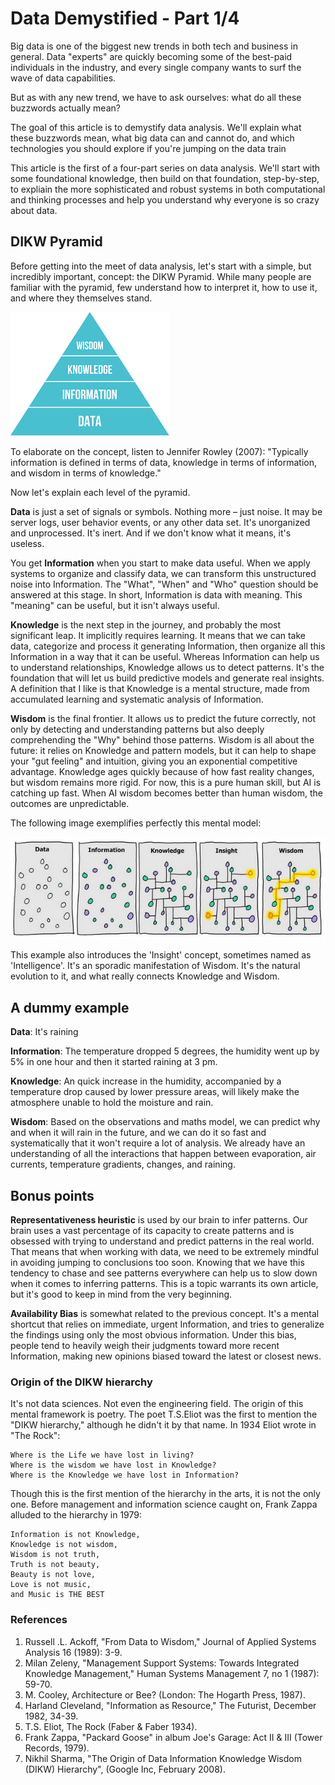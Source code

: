 # Data Demystified - Part 1/4

Big data is one of the biggest new trends in both tech and business in general. Data "experts" are quickly becoming some of the best-paid individuals in the industry, and every single company wants to surf the wave of data capabilities. 

But as with any new trend, we have to ask ourselves: what do all these buzzwords actually mean? 

The goal of this article is to demystify data analysis. We'll explain what these buzzwords mean, what big data can and cannot do, and which technologies you should explore if you're jumping on the data train

This article is the first of a four-part series on data analysis. We'll start with some foundational knowledge, then build on that foundation, step-by-step, to expliain the more sophisticated and robust systems in both computational and thinking processes and help you understand why everyone is so crazy about data. 

## DIKW Pyramid

Before getting into the meet of data analysis, let's start with a simple, but incredibly important, concept: the DIKW Pyramid. While many people are familiar with the pyramid, few understand how to interpret it, how to use it, and where they themselves stand.

![DKIW Pyramid](images/dkiw.png)

To elaborate on the concept, listen to Jennifer Rowley (2007): "Typically information is defined in terms of data, knowledge in terms of information, and wisdom in terms of knowledge."

Now let's explain each level of the pyramid. 

**Data** is just a set of signals or symbols. Nothing more – just noise. It may be server logs, user behavior events, or any other data set. It's unorganized and unprocessed. It's inert. And if we don't know what it means, it's useless. 

You get **Information** when you start to make data useful. When we apply systems to organize and classify data, we can transform this unstructured noise into Information. The "What", "When" and "Who" question should be answered at this stage. In short, Information is data with meaning. This "meaning" can be useful, but it isn't always useful.

**Knowledge** is the next step in the journey, and probably the most significant leap. It implicitly requires learning. It means that we can take data, categorize and process it generating Information, then organize all this Information in a way that it can be useful. Whereas Information can help us to understand relationships, Knowledge allows us to detect patterns. It's the foundation that will let us build predictive models and generate real insights. A definition that I like is that Knowledge is a mental structure, made from accumulated learning and systematic analysis of Information. 

**Wisdom** is the final frontier. It allows us to predict the future correctly, not only by detecting and understanding patterns but also deeply comprehending the "Why" behind those patterns. Wisdom is all about the future: it relies on Knowledge and pattern models, but it can help to shape your "gut feeling" and intuition, giving you an exponential competitive advantage. Knowledge ages quickly because of how fast reality changes, but wisdom remains more rigid. For now, this is a pure human skill, but AI is catching up fast. When AI wisdom becomes better than human wisdom, the outcomes are unpredictable. 

The following image exemplifies perfectly this mental model:

![DKIW](images/data_information_knowledge_insight_wisdom.jpg)

This example also introduces the 'Insight' concept, sometimes named as 'Intelligence'. It's an sporadic manifestation of Wisdom. It's the natural evolution to it, and what really connects Knowledge and Wisdom.

## A dummy example
**Data**: It's raining

**Information**: The temperature dropped 5 degrees, the humidity went up by 5% in one hour and then it started raining at 3 pm. 

**Knowledge**: An quick increase in the humidity, accompanied by a temperature drop caused by lower pressure areas, will likely make the atmosphere unable to hold the moisture and rain. 

**Wisdom**: Based on the observations and maths model, we can predict why and when it will rain in the future, and we can do it so fast and systematically that it won't require a lot of analysis. We already have an understanding of all the interactions that happen between evaporation, air currents, temperature gradients, changes, and raining.

## Bonus points
**Representativeness heuristic** is used by our brain to infer patterns. Our brain uses a vast percentage of its capacity to create patterns and is obsessed with trying to understand and predict patterns in the real world. That means that when working with data, we need to be extremely mindful in avoiding jumping to conclusions too soon. Knowing that we have this tendency to chase and see patterns everywhere can help us to slow down when it comes to inferring patterns. This is a topic warrants its own article, but it's good to keep in mind from the very beginning.

**Availability Bias** is somewhat related to the previous concept. It's a mental shortcut that relies on immediate, urgent Information, and tries to generalize the findings using only the most obvious information. Under this bias, people tend to heavily weigh their judgments toward more recent Information, making new opinions biased toward the latest or closest news. 

### Origin of the DIKW hierarchy

It's not data sciences. Not even the engineering field. The origin of this mental framework is poetry. The poet T.S.Eliot was the first to mention the "DIKW hierarchy," although he didn't it by that name. In 1934 Eliot wrote in "The Rock":

```
Where is the Life we have lost in living? 
Where is the wisdom we have lost in Knowledge? 
Where is the Knowledge we have lost in Information?  
```

Though this is the first mention of the hierarchy in the arts, it is not the only one. Before management and information science caught on, Frank Zappa alluded to the hierarchy in 1979:

```
Information is not Knowledge, 
Knowledge is not wisdom, 
Wisdom is not truth, 
Truth is not beauty, 
Beauty is not love, 
Love is not music, 
and Music is THE BEST
```

### References
1. Russell .L. Ackoff, "From Data to Wisdom," Journal of Applied Systems Analysis 16 (1989): 3-9. 
2. Milan Zeleny, "Management Support Systems: Towards Integrated Knowledge Management," Human Systems Management 7, no 1 (1987): 59-70. 
3. M. Cooley, Architecture or Bee? (London: The Hogarth Press, 1987). 
4. Harland Cleveland, "Information as Resource," The Futurist, December 1982, 34-39. 
5. T.S. Eliot, The Rock (Faber & Faber 1934). 
6. Frank Zappa, "Packard Goose" in album Joe's Garage: Act II & III (Tower Records, 1979).
7. Nikhil Sharma, "The Origin of Data Information Knowledge Wisdom (DIKW) Hierarchy", (Google Inc, February 2008).
